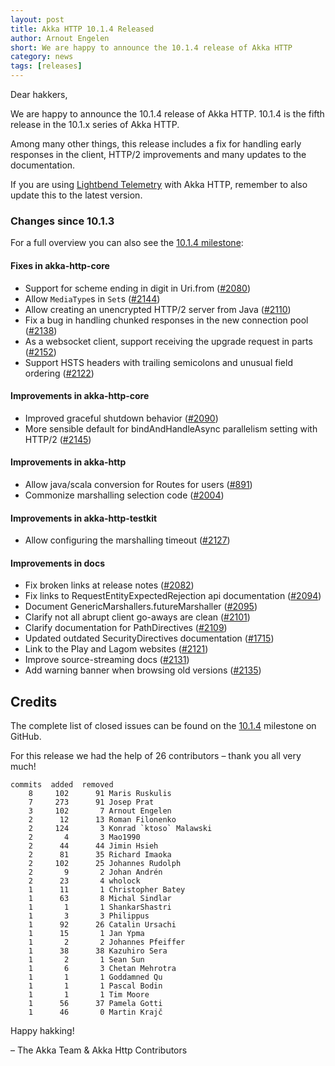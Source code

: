 ```yaml
---
layout: post
title: Akka HTTP 10.1.4 Released
author: Arnout Engelen
short: We are happy to announce the 10.1.4 release of Akka HTTP
category: news
tags: [releases]
---
```


Dear hakkers,


We are happy to announce the 10.1.4 release of Akka HTTP. 10.1.4 is the fifth release in the 10.1.x series of Akka HTTP.

Among many other things, this release includes a fix for handling early responses in the client, HTTP/2 improvements and many updates to the documentation.

If you are using [Lightbend Telemetry](https://developer.lightbend.com/docs/telemetry/current/home.html) with Akka HTTP, remember to also update this to the latest version.

### **Changes since 10.1.3**

For a full overview you can also see the [10.1.4 milestone]( https://github.com/akka/akka-http/milestone/42?closed=1):

#### Fixes in akka-http-core

 * Support for scheme ending in digit in Uri.from ([#2080](https://github.com/akka/akka-http/issues/2080))
 * Allow `MediaType`s in `Set`s ([#2144](https://github.com/akka/akka-http/issues/2144))
 * Allow creating an unencrypted HTTP/2 server from Java ([#2110](https://github.com/akka/akka-http/issues/2110))
 * Fix a bug in handling chunked responses in the new connection pool ([#2138](https://github.com/akka/akka-http/issues/2138))
 * As a websocket client, support receiving the upgrade request in parts ([#2152](https://github.com/akka/akka-http/pull/2152))
 * Support HSTS headers with trailing semicolons and unusual field ordering ([#2122](https://github.com/akka/akka-http/issues/2122))

#### Improvements in akka-http-core

 * Improved graceful shutdown behavior ([#2090](https://github.com/akka/akka-http/issues/2090))
 * More sensible default for bindAndHandleAsync parallelism setting with HTTP/2 ([#2145](https://github.com/akka/akka-http/issues/2145))

#### Improvements in akka-http

 * Allow java/scala conversion for Routes for users ([#891](https://github.com/akka/akka-http/issues/891))
 * Commonize marshalling selection code ([#2004](https://github.com/akka/akka-http/pull/2004))

#### Improvements in akka-http-testkit

 * Allow configuring the marshalling timeout ([#2127](https://github.com/akka/akka-http/issues/2127))

#### Improvements in docs

 * Fix broken links at release notes ([#2082](https://github.com/akka/akka-http/pull/2082))
 * Fix links to RequestEntityExpectedRejection api documentation ([#2094](https://github.com/akka/akka-http/pull/2094))
 * Document GenericMarshallers.futureMarshaller ([#2095](https://github.com/akka/akka-http/pull/2095))
 * Clarify not all abrupt client go-aways are clean ([#2101](https://github.com/akka/akka-http/pull/2101))
 * Clarify documentation for PathDirectives ([#2109](https://github.com/akka/akka-http/pull/2109))
 * Updated outdated SecurityDirectives documentation ([#1715](https://github.com/akka/akka-http/issues/1715))
 * Link to the Play and Lagom websites ([#2121](https://github.com/akka/akka-http/pull/2121))
 * Improve source-streaming docs ([#2131](https://github.com/akka/akka-http/pull/2131))
 * Add warning banner when browsing old versions ([#2135](https://github.com/akka/akka-http/issues/2135))

## Credits

The complete list of closed issues can be found on the [10.1.4](https://github.com/akka/akka-http/milestone/42?closed=1) milestone on GitHub.

For this release we had the help of 26 contributors – thank you all very much!


```
commits  added  removed
    8     102      91 Maris Ruskulis
    7     273      91 Josep Prat
    3     102       7 Arnout Engelen
    2      12      13 Roman Filonenko
    2     124       3 Konrad `ktoso` Malawski
    2       4       3 Mao1990
    2      44      44 Jimin Hsieh
    2      81      35 Richard Imaoka
    2     102      25 Johannes Rudolph
    2       9       2 Johan Andrén
    2      23       4 wholock
    1      11       1 Christopher Batey
    1      63       8 Michal Sindlar
    1       1       1 ShankarShastri
    1       3       3 Philippus
    1      92      26 Catalin Ursachi
    1      15       1 Jan Ypma
    1       2       2 Johannes Pfeiffer
    1      38      38 Kazuhiro Sera
    1       2       1 Sean Sun
    1       6       3 Chetan Mehrotra
    1       1       1 Goddamned Qu
    1       1       1 Pascal Bodin
    1       1       1 Tim Moore
    1      56      37 Pamela Gotti
    1      46       0 Martin Krajč
```


Happy hakking!

– The Akka Team & Akka Http Contributors
